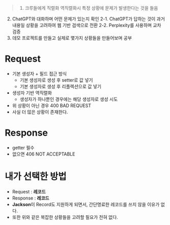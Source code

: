 > 1. 크루들에게 직렬화 역직렬화시 특정 상황에 문제가 발생한다는 것을 들음
2. ChatGPT와 대화하며 어떤 문제가 있는지 확인
2-1. ChatGPT가 답하는 것이 과거 내용일 상황을 고려하여 웹 기반 검색으로 전환
2-2. Perplexity를 사용하며 교차 검증
3. 데모 프로젝트를 만들고 실제로 몇가지 상황들을 만들어보며 공부
> 

# Request

- 기본 생성자 + 필드 접근 방식
    - 기본 생성자로 생성 후 setter로 값 넣기
    - 기본 생성자로 생성 후 리플렉션으로 값 넣기
- 생성자 기반 역직렬화
    - 생성자가 하나뿐인 경우에는 해당 생성자로 생성 시도
- 위 상황이 아닌 경우 400 BAD REQUEST
- 사실 더 많은 상황이 존재한다.

# Response

- getter 필수
- 없으면 406 NOT ACCEPTABLE

# 내가 선택한 방법

- Request : **레코드**
- Response : **레코드**
- **Jackson**이 Record도 지원하게 되면서, 간단명료한 레코드를 쓰지 않을 이유가 없다.
- 또한 위와 같은 복잡한 상황들을 고려할 필요가 전혀 없다.